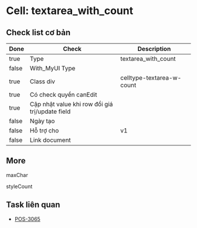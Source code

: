 # Cell: textarea\_with\_count

## Check list cơ bản

<table><thead><tr><th data-type="checkbox">Done</th><th>Check</th><th>Description</th></tr></thead><tbody><tr><td>true</td><td>Type</td><td>textarea_with_count</td></tr><tr><td>false</td><td>With_MyUI Type</td><td></td></tr><tr><td>true</td><td>Class div</td><td>celltype-textarea-w-count</td></tr><tr><td>true</td><td>Có check quyền canEdit</td><td></td></tr><tr><td>true</td><td>Cập nhật value khi row đổi giá trị/update field</td><td></td></tr><tr><td>false</td><td>Ngày tạo</td><td></td></tr><tr><td>false</td><td>Hỗ trợ cho</td><td>v1</td></tr><tr><td>false</td><td>Link document</td><td></td></tr></tbody></table>

## More

maxChar

styleCount



## Task liên quan

* [POS-3065](https://allianceitscvn.atlassian.net/browse/POS-3055)

